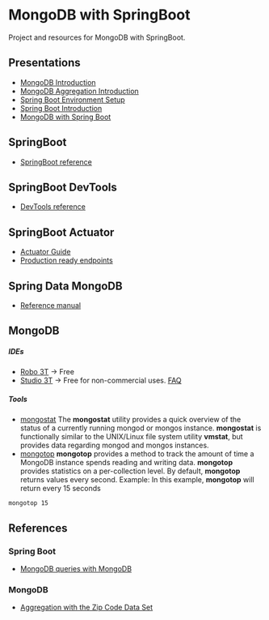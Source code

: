 # MongoDB with SpringBoot
Project and resources for MongoDB with SpringBoot.

## Presentations
* [MongoDB Introduction](mongodbintro.md)  
* [MongoDB Aggregation Introduction](mongodbaggregationintro.md)  
* [Spring Boot Environment Setup](springbootenv.md)
* [Spring Boot Introduction](springbootintro.md)
* [MongoDB with Spring Boot](springbootmongodb.md)

## SpringBoot
- [SpringBoot reference](https://docs.spring.io/spring-boot/docs/current/reference/htmlsingle/)

## SpringBoot DevTools
- [DevTools reference](https://docs.spring.io/spring-boot/docs/current/reference/html/using-boot-devtools.html)

## SpringBoot Actuator
- [Actuator Guide](<https://spring.io/guides/gs/actuator-service/>)
- [Production ready endpoints](<https://docs.spring.io/spring-boot/docs/current/reference/html/production-ready-endpoints.html>)

## Spring Data MongoDB
- [Reference manual](<http://projects.spring.io/spring-data-mongodb/>)

## MongoDB
##### IDEs
* [Robo 3T](https://robomongo.org/) -> Free
* [Studio 3T](https://studio3t.com/) -> Free for non-commercial uses. [FAQ](https://studio3t.com/buy/#faq)

##### Tools
* [mongostat](https://docs.mongodb.com/manual/reference/program/mongostat/)
The **mongostat** utility provides a quick overview of the status of a currently running mongod or mongos instance. **mongostat** is functionally similar to the UNIX/Linux file system utility **vmstat**, but provides data regarding mongod and mongos instances.
* [mongotop](https://docs.mongodb.com/manual/reference/program/mongotop/)
**mongotop** provides a method to track the amount of time a MongoDB instance spends reading and writing data. **mongotop** provides statistics on a per-collection level. By default, **mongotop** returns values every second.
Example:  In this example, **mongotop** will return every 15 seconds
```
mongotop 15
```

## References
### Spring Boot
- [MongoDB queries with MongoDB](<http://www.baeldung.com/queries-in-spring-data-mongodb>)

### MongoDB
- [Aggregation with the Zip Code Data Set](https://docs.mongodb.com/manual/tutorial/aggregation-zip-code-data-set/)
